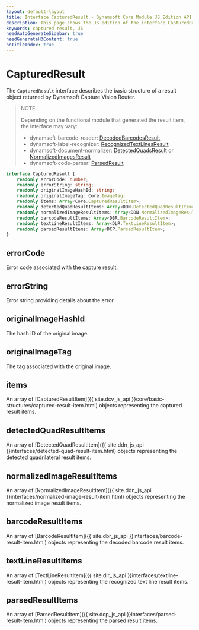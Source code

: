 ```yaml
---
layout: default-layout
title: Interface CapturedResult - Dynamsoft Core Module JS Edition API Reference
description: This page shows the JS edition of the interface CapturedResult in Dynamsoft Core Module.
keywords: captured result, JS
needAutoGenerateSidebar: true
needGenerateH3Content: true
noTitleIndex: true
---
```


# CapturedResult

The `CapturedResult` interface describes the basic structure of a result object returned by Dynamsoft Capture Vision Router.

> NOTE: 
> 
> Depending on the functional module that generated the result item, the interface may vary:
> 
> * dynamsoft-barcode-reader: [DecodedBarcodesResult](https://www.dynamsoft.com/barcode-reader/docs/web/programming/javascript/api-reference/interfaces/decoded-barcodes-result.html)
> * dynamsoft-label-recognizer: [RecognizedTextLinesResult](https://www.dynamsoft.com/label-recognition/docs/web/programming/javascript/api-reference/interfaces/recognized-textlines-result.html)
> * dynamsoft-document-normalizer: [DetectedQuadsResult](https://www.dynamsoft.com/document-normalizer/docs/web/programming/javascript/api-reference/interfaces/detected-quads-result.html) or [NormalizedImagesResult](https://www.dynamsoft.com/document-normalizer/docs/web/programming/javascript/api-reference/interfaces/normalized-images-result.html)
> * dynamsoft-code-parser: [ParsedResult](https://www.dynamsoft.com/code-parser/docs/web/programming/javascript/api-reference/interfaces/parsed-result.html)

```typescript
interface CapturedResult {
    readonly errorCode: number;
    readonly errorString: string;
    readonly originalImageHashId: string;
    readonly originalImageTag: Core.ImageTag;
    readonly items: Array<Core.CapturedResultItem>;
    readonly detectedQuadResultItems: Array<DDN.DetectedQuadResultItem>;
    readonly normalizedImageResultItems: Array<DDN.NormalizedImageResultItem>;
    readonly barcodeResultItems: Array<DBR.BarcodeResultItem>;
    readonly textLineResultItems: Array<DLR.TextLineResultItem>;
    readonly parsedResultItems: Array<DCP.ParsedResultItem>;
}
```

## errorCode

Error code associated with the capture result.

## errorString

Error string providing details about the error.

## originalImageHashId

The hash ID of the original image.

## originalImageTag

The tag associated with the original image.

## items

An array of [CapturedResultItem]({{ site.dcv_js_api }}core/basic-structures/captured-result-item.html) objects representing the captured result items.

## detectedQuadResultItems

An array of [DetectedQuadResultItem]({{ site.ddn_js_api }}interfaces/detected-quad-result-item.html) objects representing the detected quadrilateral result items.

## normalizedImageResultItems

An array of [NormalizedImageResultItem]({{ site.ddn_js_api }}interfaces/normalized-image-result-item.html) objects representing the normalized image result items.

## barcodeResultItems

An array of [BarcodeResultItem]({{ site.dbr_js_api }}interfaces/barcode-result-item.html) objects representing the decoded barcode result items.

## textLineResultItems

An array of [TextLineResultItem]({{ site.dlr_js_api }}interfaces/textline-result-item.html) objects representing the recognized text line result items.

## parsedResultItems

An array of [ParsedResultItem]({{ site.dcp_js_api }}interfaces/parsed-result-item.html) objects representing the parsed result items.